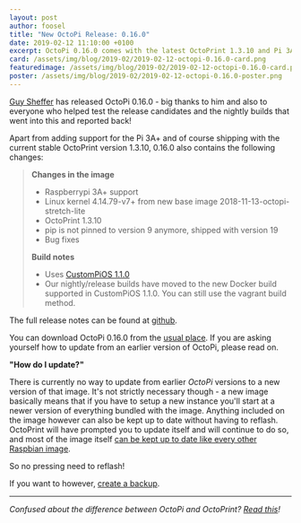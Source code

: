```yaml
---
layout: post
author: foosel
title: "New OctoPi Release: 0.16.0"
date: 2019-02-12 11:10:00 +0100
excerpt: OctoPi 0.16.0 comes with the latest OctoPrint 1.3.10 and Pi 3A+ support, among other things.
card: /assets/img/blog/2019-02/2019-02-12-octopi-0.16.0-card.png
featuredimage: /assets/img/blog/2019-02/2019-02-12-octopi-0.16.0-card.png
poster: /assets/img/blog/2019-02/2019-02-12-octopi-0.16.0-poster.png
---
```


[Guy Sheffer](https://github.com/guysoft) has released
OctoPi 0.16.0 - big thanks to him and also to everyone who helped test the
release candidates and the nightly builds that went into this and reported back!

Apart from adding support for the Pi 3A+ and of course shipping with the current stable OctoPrint version
1.3.10, 0.16.0 also contains the following changes:

> **Changes in the image**
> 
> * Raspberrypi 3A+ support
> * Linux kernel 4.14.79-v7+ from new base image 2018-11-13-octopi-stretch-lite
> * OctoPrint 1.3.10
> * pip is not pinned to version 9 anymore, shipped with version 19
> * Bug fixes
> 
> **Build notes**
> 
> * Uses [CustomPiOS 1.1.0](https://github.com/guysoft/CustomPiOS/releases/tag/1.1.0)
> * Our nightly/release builds have moved to the new Docker build supported in CustomPiOS 1.1.0. You can still use the vagrant build method.

The full release notes can be found at
[github](https://github.com/guysoft/OctoPi/releases/tag/0.16.0).

You can download OctoPi 0.16.0 from the [usual place](http://octoprint.org/download/). If you are asking yourself how to update from
an earlier version of OctoPi, please read on.

**"How do I update?"**

There is currently no way to update from earlier *OctoPi* versions to a new version of that image. It's not strictly necessary though -
a new image basically means that if you have to setup a new instance you'll start at a newer version of everything
bundled with the image. Anything included on the image however can also be kept up to date without having to
reflash. OctoPrint will have prompted you to update itself and will continue to do so, and most of the image itself
[can be kept up to date like every other Raspbian image](https://www.raspberrypi.org/documentation/raspbian/updating.md).

So no pressing need to reflash!

If you want to however, [create a backup](https://community.octoprint.org/t/how-do-i-backup-my-octoprint-settings-on-octopi/1489).

---

*Confused about the difference between OctoPi and OctoPrint? [Read this](https://community.octoprint.org/t/what-is-the-difference-between-octoprint-and-octopi-are-they-the-same-thing/185)!*
 